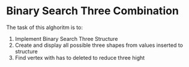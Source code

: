 
# Binary Search Three Combination
The task of this alghoritm is to:
1. Implement Binary Search Three Structure
2. Create and display all possible three shapes from values inserted to structure
3. Find vertex with has to deleted to reduce three hight
